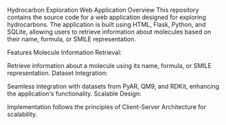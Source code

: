 Hydrocarbon Exploration Web Application
Overview
This repository contains the source code for a web application designed for exploring hydrocarbons. The application is built using HTML, Flask, Python, and SQLite, allowing users to retrieve information about molecules based on their name, formula, or SMILE representation.

Features
Molecule Information Retrieval:

Retrieve information about a molecule using its name, formula, or SMILE representation.
Dataset Integration:

Seamless integration with datasets from PyAR, QM9, and RDKit, enhancing the application's functionality.
Scalable Design:

Implementation follows the principles of Client-Server Architecture for scalability.
